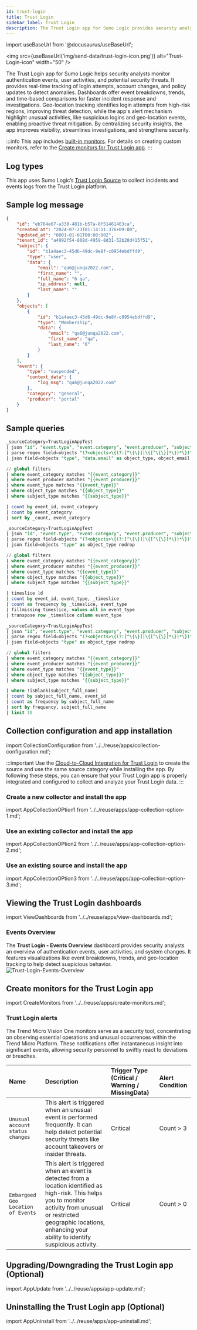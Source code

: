 ```yaml
---
id: trust-login
title: Trust Login
sidebar_label: Trust Login
description: The Trust Login app for Sumo Logic provides security analysts with insights into authentication events, user activities, and potential security threats.
---
```


import useBaseUrl from '@docusaurus/useBaseUrl';

<img src={useBaseUrl('img/send-data/trust-login-icon.png')} alt="Trust-Login-icon" width="50" />

The Trust Login app for Sumo Logic helps security analysts monitor authentication events, user activities, and potential security threats. It provides real-time tracking of login attempts, account changes, and policy updates to detect anomalies. Dashboards offer event breakdowns, trends, and time-based comparisons for faster incident response and investigations. Geo-location tracking identifies login attempts from high-risk regions, improving threat detection, while the app's alert mechanism highlight unusual activities, like suspicious logins and geo-location events, enabling proactive threat mitigation. By centralizing security insights, the app improves visibility, streamlines investigations, and strengthens security.

:::info
This app includes [built-in monitors](#trust-login-alerts). For details on creating custom monitors, refer to the [Create monitors for Trust Login app](#create-monitors-for-the-trust-login-app).
:::

## Log types

This app uses Sumo Logic’s [Trust Login Source](/docs/send-data/hosted-collectors/cloud-to-cloud-integration-framework/trust-login-source/) to collect incidents and events logs from the Trust Login platform.

## Sample log message

```json title="Report Log"
{
    "id": "eb764e67-a338-481b-b57a-8f51461463ca",
    "created_at": "2024-07-23T01:14:11.376+09:00",
    "updated_at": "0001-01-01T00:00:00Z",
    "tenant_id": "a4992f54-808d-4959-8d31-52b20d415f51",
    "subject": {
        "id": "b1a4aec3-45d6-49dc-9e8f-c0954ebdffd9",
        "type": "user",
        "data": {
            "email": "qa6@junqa2022.com",
            "first_name": "",
            "full_name": "6 qa",
            "ip_address": null,
            "last_name": ""
        }
    },
    "objects": [
        {
            "id": "b1a4aec3-45d6-49dc-9e8f-c0954ebdffd9",
            "type": "Membership",
            "data": {
                "email": "qa6@junqa2022.com",
                "first_name": "qa",
                "last_name": "6"
            }
        }
    ],
    "event": {
        "type": "suspended",
        "context_data": {
            "log_msg": "qa6@junqa2022.com"
        },
        "category": "general",
        "producer": "portal"
    }
}
```
    
## Sample queries

```sql title="Events by Category"
_sourceCategory=TrustLoginAppTest
| json "id", "event.type", "event.category", "event.producer", "subject.type", "objects", "subject.data.full_name", "subject.data.ip_address", "created_at", "event.context_data.log_msg", "subject.data.email", "subject.id", "subject.data.first_name", "subject.data.last_name" as event_id, event_type, event_category, event_producer, subject_type, objects, subject_full_name, subject_ip_address, created_at, event_msg, subject_email, subject_id, subject_first_name, subject_last_name nodrop
| parse regex field=objects "(?<objects>\{(?:[^\{\}]|\{[^\{\}]*\})*\})" multi
| json field=objects "type", "data.email" as object_type, object_email nodrop

// global filters
| where event_category matches "{{event_category}}"
| where event_producer matches "{{event_producer}}"
| where event_type matches "{{event_type}}"
| where object_type matches "{{object_type}}"
| where subject_type matches "{{subject_type}}"

| count by event_id, event_category
| count by event_category
| sort by _count, event_category
```

```sql title="Events Over Time by Type"
_sourceCategory=TrustLoginAppTest
| json "id", "event.type", "event.category", "event.producer", "subject.type", "objects", "subject.data.full_name" as event_id, event_type, event_category, event_producer, subject_type, objects, subject_full_name nodrop
| parse regex field=objects "(?<objects>\{(?:[^\{\}]|\{[^\{\}]*\})*\})" multi
| json field=objects "type" as object_type nodrop

// global filters
| where event_category matches "{{event_category}}"
| where event_producer matches "{{event_producer}}"
| where event_type matches "{{event_type}}"
| where object_type matches "{{object_type}}"
| where subject_type matches "{{subject_type}}"

| timeslice 1d
| count by event_id, event_type, _timeslice
| count as frequency by _timeslice, event_type
| fillmissing timeslice, values all in event_type
| transpose row _timeslice column event_type
```

```sql title="Top 10 User"
_sourceCategory=TrustLoginAppTest
| json "id", "event.type", "event.category", "event.producer", "subject.type", "objects", "subject.data.full_name" as event_id, event_type, event_category, event_producer, subject_type, objects, subject_full_name nodrop
| parse regex field=objects "(?<objects>\{(?:[^\{\}]|\{[^\{\}]*\})*\})" multi
| json field=objects "type" as object_type nodrop

// global filters
| where event_category matches "{{event_category}}"
| where event_producer matches "{{event_producer}}"
| where event_type matches "{{event_type}}"
| where object_type matches "{{object_type}}"
| where subject_type matches "{{subject_type}}"

| where !isBlank(subject_full_name)
| count by subject_full_name, event_id
| count as frequency by subject_full_name
| sort by frequency, subject_full_name
| limit 10
```

## Collection configuration and app installation

import CollectionConfiguration from '../../reuse/apps/collection-configuration.md';

<CollectionConfiguration/>

:::important
Use the [Cloud-to-Cloud Integration for Trust Login](/docs/send-data/hosted-collectors/cloud-to-cloud-integration-framework/trust-login-source/) to create the source and use the same source category while installing the app. By following these steps, you can ensure that your Trust Login app is properly integrated and configured to collect and analyze your Trust Login data.
:::

### Create a new collector and install the app

import AppCollectionOPtion1 from '../../reuse/apps/app-collection-option-1.md';

<AppCollectionOPtion1/>

### Use an existing collector and install the app

import AppCollectionOPtion2 from '../../reuse/apps/app-collection-option-2.md';

<AppCollectionOPtion2/>

### Use an existing source and install the app

import AppCollectionOPtion3 from '../../reuse/apps/app-collection-option-3.md';

<AppCollectionOPtion3/>

## Viewing the Trust Login dashboards​​

import ViewDashboards from '../../reuse/apps/view-dashboards.md';

<ViewDashboards/>

### Events Overview

The **Trust Login - Events Overview** dashboard provides security analysts an overview of authentication events, user activities, and system changes. It features visualizations like event breakdowns, trends, and geo-location tracking to help detect suspicious behavior.<br/><img src='https://sumologic-app-data-v2.s3.us-east-1.amazonaws.com/dashboards/Trust+Login/Trust+Login+-+Events+Overview.png' alt="Trust-Login-Events-Overview" />

## Create monitors for the Trust Login app

import CreateMonitors from '../../reuse/apps/create-monitors.md';

<CreateMonitors/>

### Trust Login alerts

The Trend Micro Vision One monitors serve as a security tool, concentrating on observing essential operations and unusual occurrences within the Trend Micro Platform. These notifications offer instantaneous insight into significant events, allowing security personnel to swiftly react to deviations or breaches.

| Name | Description | Trigger Type (Critical / Warning / MissingData) | Alert Condition | 
|:--|:--|:--|:--|
| `Unusual account status changes` | This alert is triggered when an unusual event is performed frequently. It can help detect potential security threats like account takeovers or insider threats. | Critical | Count > 3 |
| `Embargoed Geo Location of Events` | This alert is triggered when an event is detected from a location identified as high-risk. This helps you to monitor activity from unusual or restricted geographic locations, enhancing your ability to identify suspicious activity. | Critical | Count > 0|

## Upgrading/Downgrading the Trust Login app (Optional)

import AppUpdate from '../../reuse/apps/app-update.md';

<AppUpdate/>

## Uninstalling the Trust Login app (Optional)

import AppUninstall from '../../reuse/apps/app-uninstall.md';

<AppUninstall/>
